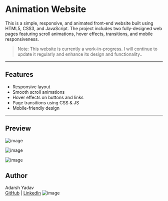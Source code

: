 # Animation Website 

This is a simple, responsive, and animated front-end website built using HTML5, CSS3, and JavaScript. The project includes two fully-designed web pages featuring scroll animations, hover effects, transitions, and mobile responsiveness.

> Note: This website is currently a work-in-progress. I will continue to update it regularly and enhance its design and functionality..

---

## Features

- Responsive layout
- Smooth scroll animations
- Hover effects on buttons and links
- Page transitions using CSS & JS
- Mobile-friendly design

---

## Preview

![image](https://github.com/user-attachments/assets/be5916e1-c8a4-4764-b61b-7535ef24a151)

![image](https://github.com/user-attachments/assets/222505e9-d07b-435a-b7a1-99744e761445)

![image](https://github.com/user-attachments/assets/118568d5-5e89-4acc-9777-97d66dbe3118)

## Author

Adarsh Yadav  
[GitHub](https://github.com/AdarshYadav-dev) | [LinkedIn](www.linkedin.com/in/adarsh-yadav--7aa9a1276) ![image](https://github.com/user-attachments/assets/519361cc-dd4e-480c-9bd0-644f05eef890)
